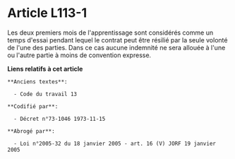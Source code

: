 # Article L113-1

Les deux premiers mois de l'apprentissage sont considérés comme un temps d'essai pendant lequel le contrat peut être résilié
par la seule volonté de l'une des parties. Dans ce cas aucune indemnité ne sera allouée à l'une ou l'autre partie à moins de
convention expresse.

**Liens relatifs à cet article**

	**Anciens textes**:

	  - Code du travail 13

	**Codifié par**:

	  - Décret n°73-1046 1973-11-15

	**Abrogé par**:

	  - Loi n°2005-32 du 18 janvier 2005 - art. 16 (V) JORF 19 janvier 2005
